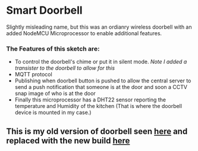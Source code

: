 # Smart Doorbell

Slightly misleading name, but this was an ordianry wireless doorbell with an added NodeMCU Microprocessor to enable additional features.

### The Features of this sketch are:

- To control the doorbell's chime or put it in silent mode. *Note I added a transister to the doorbell to allow for this*
- MQTT protocol
- Publishing when doorbell button is pushed to allow the central server to send a push notification that someone is at the door and soon a CCTV snap image of who is at the door
- Finally this microprocessor has a DHT22 sensor reporting the temperature and Humidity of the kitchen (That is where the doorbell device is mounted in my case.)

## This is my old version of doorbell seen [here](https://blog.abugslife.co.za/a-smarter-doorbell/) and replaced with the new build [here](https://github.com/Collin7/doorbell)
